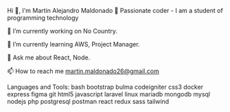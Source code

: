 Hi 👋, I'm Martin Alejandro Maldonado
💙 Passionate coder - I am a student of programming technology

🔭 I’m currently working on No Country.

🌱 I’m currently learning AWS, Project Manager.

💬 Ask me about React, Node.

📫 How to reach me martin.maldonado26@gmail.com

Languages and Tools:
bash bootstrap bulma codeigniter css3 docker express figma git html5 javascript laravel linux mariadb mongodb mysql nodejs php postgresql postman react redux sass tailwind
